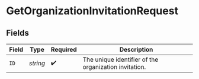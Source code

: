 # GetOrganizationInvitationRequest


## Fields

| Field                                                 | Type                                                  | Required                                              | Description                                           |
| ----------------------------------------------------- | ----------------------------------------------------- | ----------------------------------------------------- | ----------------------------------------------------- |
| `ID`                                                  | *string*                                              | :heavy_check_mark:                                    | The unique identifier of the organization invitation. |